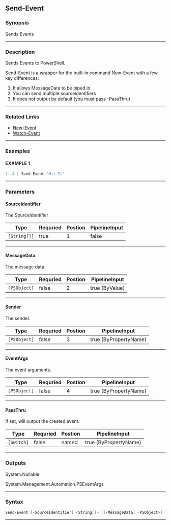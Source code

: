 
Send-Event
----------
### Synopsis
Sends Events

---
### Description

Sends Events to PowerShell.

Send-Event is a wrapper for the built-in command New-Event with a few key differences:
1. It allows MessageData to be piped in
2. You can send multiple sourceidentifiers
3. It does not output by default (you must pass -PassThru)

---
### Related Links
* [New-Event](https://docs.microsoft.com/powershell/module/Microsoft.PowerShell.Utility/New-Event)
* [Watch-Event](Watch-Event.md)
---
### Examples
#### EXAMPLE 1
```PowerShell
1..4 | Send-Event "Hit It"
```

---
### Parameters
#### **SourceIdentifier**

The SourceIdentifier



|Type            |Requried|Postion|PipelineInput|
|----------------|--------|-------|-------------|
|```[String[]]```|true    |1      |false        |
---
#### **MessageData**

The message data



|Type            |Requried|Postion|PipelineInput |
|----------------|--------|-------|--------------|
|```[PSObject]```|false   |2      |true (ByValue)|
---
#### **Sender**

The sender.



|Type            |Requried|Postion|PipelineInput        |
|----------------|--------|-------|---------------------|
|```[PSObject]```|false   |3      |true (ByPropertyName)|
---
#### **EventArgs**

The event arguments.



|Type            |Requried|Postion|PipelineInput        |
|----------------|--------|-------|---------------------|
|```[PSObject]```|false   |4      |true (ByPropertyName)|
---
#### **PassThru**

If set, will output the created event.



|Type          |Requried|Postion|PipelineInput        |
|--------------|--------|-------|---------------------|
|```[Switch]```|false   |named  |true (ByPropertyName)|
---
### Outputs
System.Nullable


System.Management.Automation.PSEventArgs


---
### Syntax
```PowerShell
Send-Event [-SourceIdentifier] <String[]> [[-MessageData] <PSObject>] [[-Sender] <PSObject>] [[-EventArgs] <PSObject>] [-PassThru] [<CommonParameters>]
```
---


